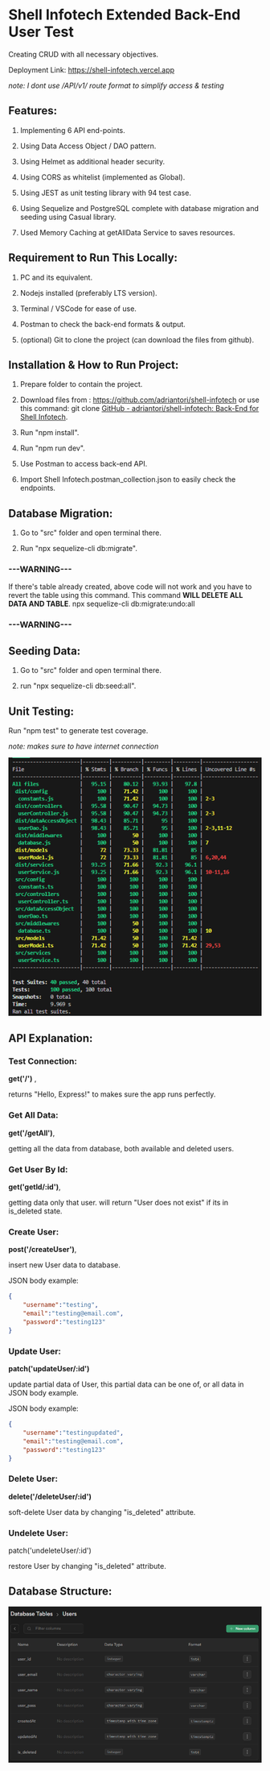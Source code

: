 # Shell Infotech Extended Back-End User Test

Creating CRUD with all necessary objectives.

Deployment Link: https://shell-infotech.vercel.app

*note: I dont use /API/v1/ route format to simplify access & testing*

## Features:

1. Implementing 6 API end-points.

2. Using Data Access Object / DAO pattern.

3. Using Helmet as additional header security.

4. Using CORS as whitelist (implemented as Global).

5. Using JEST as unit testing library with 94 test case.

6. Using Sequelize and PostgreSQL complete with database migration and seeding using Casual library.

7. Used Memory Caching at getAllData Service to saves resources.

## Requirement to Run This Locally:

1. PC and its equivalent.

2. Nodejs installed (preferably LTS version).

3. Terminal / VSCode for ease of use.

4. Postman to check the back-end formats & output.

5. (optional) Git to clone the project (can download the files from github).

## Installation & How to Run Project:

1. Prepare folder to contain the project.

2. Download files from : https://github.com/adriantori/shell-infotech or use this command:
   git clone [GitHub - adriantori/shell-infotech: Back-End for Shell Infotech](https://github.com/adriantori/shell-infotech.git).

3. Run "npm install".

4. Run "npm run dev".

5. Use Postman to access back-end API.

6. Import Shell Infotech.postman_collection.json to easily check the endpoints.

## Database Migration:

1. Go to "src" folder and open terminal there.

2. Run "npx sequelize-cli db:migrate".

### ---WARNING---

If there's table already created, above code will not work and you have to revert the table using this command.
This command **WILL DELETE ALL DATA AND TABLE**.
npx sequelize-cli db:migrate:undo:all

### ---WARNING---

## Seeding Data:

1. Go to "src" folder and open terminal there.

2. run "npx sequelize-cli db:seed:all".

## Unit Testing:

Run "npm test" to generate test coverage.

*note: makes sure to have internet connection*

![](readme/readme/2024-02-14-07-27-05-image.png)



## API Explanation:

### Test Connection:

**get('/')** ,

returns "Hello, Express!" to makes sure the app runs perfectly.

### Get All Data:

**get('/getAll')**, 

getting all the data from database, both available and deleted users.

### Get User By Id:

**get('getId/:id')**, 

getting data only that user. will return "User does not exist" if its in is_deleted state.

### Create User:

**post('/createUser')**,

insert new User data to database.

JSON body example:

```json
{
    "username":"testing",
    "email":"testing@email.com",
    "password":"testing123"
}
```

### Update User:

**patch('updateUser/:id')**

update partial data of User, this partial data can be one of, or all data in JSON body example.

JSON body example:

```json
{
    "username":"testingupdated",
    "email":"testing@email.com",
    "password":"testing123"
}
```

### Delete User:

**delete('/deleteUser/:id')**

soft-delete User data by changing "is_deleted" attribute.

### Undelete User:

patch('undeleteUser/:id')

restore User by changing "is_deleted" attribute.



## Database Structure:

![](readme/readme/2024-02-14-07-43-52-image.png)
